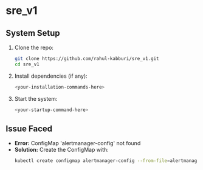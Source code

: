 # sre_v1  
## System Setup  
1. Clone the repo:  
   ```bash  
   git clone https://github.com/rahul-kabburi/sre_v1.git  
   cd sre_v1  
   ```  

2. Install dependencies (if any):  
   ```bash  
   <your-installation-commands-here>  
   ```  

3. Start the system:  
   ```bash  
   <your-startup-command-here>  
   ```  

## Issue Faced  
- **Error:** ConfigMap 'alertmanager-config' not found  
- **Solution:** Create the ConfigMap with:  
  ```bash  
  kubectl create configmap alertmanager-config --from-file=alertmanager.yml -n monitoring  
  ```  

